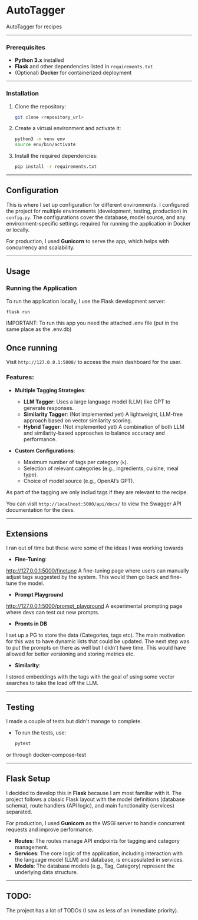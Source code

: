 # AutoTagger

AutoTagger for recipes

---

### Prerequisites
- **Python 3.x** installed
- **Flask** and other dependencies listed in `requirements.txt`
- (Optional) **Docker** for containerized deployment

---

### Installation

1. Clone the repository:
    ```bash
    git clone <repository_url>
    ```

2. Create a virtual environment and activate it:
    ```bash
    python3 -m venv env
    source env/bin/activate
    ```

3. Install the required dependencies:
    ```bash
    pip install -r requirements.txt
    ```

---

## Configuration

This is where I set up configuration for different environments. I configured the project for multiple environments (development, testing, production) in `config.py`. The configurations cover the database, model source, and any environment-specific settings required for running the application in Docker or locally.

For production, I used **Gunicorn** to serve the app, which helps with concurrency and scalability.

---

## Usage

### Running the Application

To run the application locally, I use the Flask development server:

```bash
flask run
```

IMPORTANT: To run this app you need the attached .env file (put in the same place as the .env.db)

## Once running

Visit `http://127.0.0.1:5000/` to access the main dashboard for the user.

### Features:

- **Multiple Tagging Strategies**:
  - **LLM Tagger**: Uses a large language model (LLM) like GPT to generate responses.
  - **Similarity Tagger**: (Not implemented yet) A lightweight, LLM-free approach based on vector similarity scoring.
  - **Hybrid Tagger**: (Not implemented yet) A combination of both LLM and similarity-based approaches to balance accuracy and performance.

- **Custom Configurations**:
  - Maximum number of tags per category (`k`).
  - Selection of relevant categories (e.g., ingredients, cuisine, meal type).
  - Choice of model source (e.g., OpenAI’s GPT).

As part of the tagging we only includ tags if they are relevant to the recipe. 

You can visit `http://localhost:5000/api/docs/` to view the Swagger API documentation for the devs. 

---

## Extensions 

I ran out of time but these were some of the ideas I was working towards
  
- **Fine-Tuning**: 

http://127.0.0.1:5000/finetune A fine-tuning page where users can manually adjust tags suggested by the system. This would then go back and fine-tune the model.

- **Prompt Playground**

http://127.0.0.1:5000/prompt_playground A experimental prompting page where devs can test out new prompts.

- **Promts in DB**

I set up a PG to store the data (Categories, tags etc). The main motivation for this was to have dynamic lists that could be updated. The next step was to put the prompts on there as well but I didn't have time. This would have allowed for better versioning and storing metrics etc.

- **Similarity**: 

I stored embeddings with the tags with the goal of using some vector searches to take the load off the LLM. 

---

## Testing

I made a couple of tests but didn't manage to complete.

- To run the tests, use:
    ```bash
    pytest
    ```

or through docker-compose-test

---
## Flask Setup

I decided to develop this in **Flask** because I am most familiar with it. The project follows a classic Flask layout with the model definitions (database schema), route handlers (API logic), and main functionality (services) separated.

For production, I used **Gunicorn** as the WSGI server to handle concurrent requests and improve performance.

- **Routes**: The routes manage API endpoints for tagging and category management.
- **Services**: The core logic of the application, including interaction with the language model (LLM) and database, is encapsulated in services.
- **Models**: The database models (e.g., Tag, Category) represent the underlying data structure.

---

## TODO: 

The project has a lot of TODOs (I saw as less of an immediate priority).
